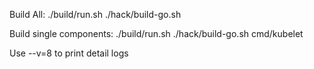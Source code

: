 Build All:
./build/run.sh ./hack/build-go.sh

Build single components:
./build/run.sh ./hack/build-go.sh cmd/kubelet

Use --v=8 to print detail logs
